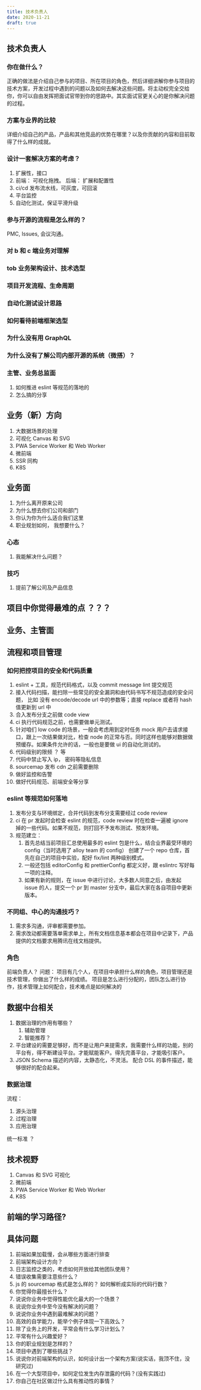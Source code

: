 ```yaml
---
title: 技术负责人
date: 2020-11-21
draft: true
---
```


## 技术负责人

### 你在做什么？

正确的做法是介绍自己参与的项目、所在项目的角色，然后详细讲解你参与项目的技术方案，开发过程中遇到的问题以及如何去解决这些问题。将主动权完全交给你，你可以自由发挥把面试官带到你的思路中。其实面试官更关心的是你解决问题的过程。

### 方案与业界的比较

详细介绍自己的产品，产品和其他竞品的优势在哪里？以及你贡献的内容和目前取得了什么样的成就。

### 设计一套解决方案的考虑？

1. 扩展性，接口
2. 前端： 可视化拖拽。 后端： 扩展和配置性
3. ci/cd 发布流水线，可灰度，可回滚
4. 平台监控
5. 自动化测试，保证平滑升级

### 参与开源的流程是怎么样的？

PMC, Issues, 会议沟通。

### 对 b 和 c 端业务对理解

### tob 业务架构设计、技术选型

### 项目开发流程、生命周期

### 自动化测试设计思路

### 如何看待前端框架选型

### 为什么没有用 GraphQL

### 为什么没有了解公司内部开源的系统（微搭）？

### 主管、业务总监面

1. 如何推进 eslint 等规范的落地的
2. 怎么搞的分享

## 业务（新）方向

1. 大数据场景的处理
2. 可视化 Canvas 和 SVG
3. PWA Service Worker 和 Web Worker
4. 微前端
5. SSR 同构
6. K8S

## 业务面

1. 为什么离开原来公司
2. 为什么想去你们公司和部门
3. 你认为你为什么适合我们这里
4. 职业规划如何， 我想要什么？

### 心态

1. 我能解决什么问题？

### 技巧

1. 提前了解公司及产品信息

## 项目中你觉得最难的点 ？？？

## 业务、主管面

## 流程和项目管理

### 如何把控项目的安全和代码质量

1. eslint + 工具，规范代码格式，以及 commit message lint 提交规范
2. 接入代码扫描，能扫除一些常见的安全漏洞和由代码书写不规范造成的安全问题， 比如 没有 encode/decode url 中的参数等；直接 replace 或者将 hash 值更新到 url 中
3. 合入发布分支之前做 code view
4. ci 执行代码规范之前，也需要做单元测试。
5. 针对咱们 low code 的场景，一般会考虑用到定时任务 mock 用户去请求接口，跟上一次结果做对比，检查 node 的正常与否。同时这样也能够对数据做预缓存。如果条件允许的话，一般也是要做 ui 的自动化测试的。
6. 代码级别的限频 ？ 等
7. 代码中禁止写入 ip， 密码等隐私信息
8. sourcemap 发布 cdn 之前需要删除
9. 做好监控和告警
10. 做好代码规范、前端安全等分享

### eslint 等规范如何落地

1. 发布分支与环境绑定，合并代码到发布分支需要经过 code review
2. ci 在 pr 发起时会检查 eslint 的规范，code review 时在检查一遍被 ignore 掉的一些代码。如果不规范，则打回不予发布测试、预发环境。
3. 规范建立：
   1. 首先总结当前项目汇总使用最多的 eslint 包是什么，结合业界最受环境的 config（当时选用了 alloy team 的 config） 创建了一个 repo 仓库，首先在自己的项目中实验，配好 fix/lint 两种级别模式。
   2. 一般还包括 editorConfig 和 prettierConfig 都定义好，跟 eslintrc 写好每一项的注释。
   3. 如果有新的规则，在 issue 中进行讨论，大多数人同意之后，由发起 issue 的人，提交一个 pr 到 master 分支中，最后大家在各自项目中更新版本。

### 不同组、中心的沟通技巧？

1. 需求多沟通，评审都需要参加。
2. 需求改动都需要落单需求单上，所有文档信息基本都会在项目中记录下，产品提供的文档要求用腾讯在线文档提供。

### 角色

前端负责人？ 问题： 项目有几个人，在项目中承担什么样的角色，项目管理还是技术管理，你做出了什么样的成绩。 项目是怎么进行分配的，团队怎么进行协作，技术管理上如何配合，技术难点是如何解决的

## 数据中台相关

1. 数据治理的作用有哪些？
   1. 辅助管理
   2. 智能推荐？
2. 平台建设的需要足够好，而不是让用户来提需求，我需要什么样的功能，别的平台有，得不断建设平台。才能赋能客户。得先完善平台，才能吸引客户。
3. JSON Schema 描述的内容，太静态化，不灵活。 配合 DSL 的事件描述，能够很好的配合起来。

### 数据治理

流程：

1. 源头治理
2. 过程治理
3. 应用治理

统一标准 ？

## 技术视野

1. Canvas 和 SVG 可视化
2. 微前端
3. PWA Service Worker 和 Web Worker
4. K8S

## 前端的学习路径?

## 具体问题

1. 前端如果加载慢，会从哪些方面进行排查
2. 前端架构设计方向？
3. 日志监控之类的，考虑如何开放给其他团队使用？
4. 错误收集需要注意些什么？
5. js 的 sourcemap 格式是怎么样的？ 如何解析成实际的代码行数？
6. 你觉得你最擅长什么？
7. 说说你业务中觉得性能优化最大的一个场景？
8. 说说你业务中至今没有解决的问题？
9. 说说你业务中遇到最难解决的问题？
10. 高效的自学能力，能举个例子体现一下高效么？
11. 除了业务上的开发，平常会有什么学习计划么？
12. 平常有什么兴趣爱好？
13. 你的职业规划是怎样的？
14. 项目中遇到了哪些挑战？
15. 说说你对前端架构的认识，如何设计出一个架构方案(说实话，我顶不住，没研究过)
16. 在一个大型项目中，如何定位发生内存泄露的代码？(没有实践过)
17. 你自己在社区做过什么具有推动性的事情？
